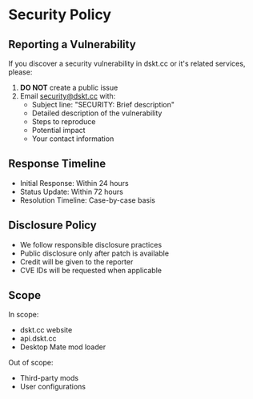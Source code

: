 # Security Policy

## Reporting a Vulnerability

If you discover a security vulnerability in dskt.cc or it's related services, please:

1. **DO NOT** create a public issue
2. Email security@dskt.cc with:
   - Subject line: "SECURITY: Brief description"
   - Detailed description of the vulnerability
   - Steps to reproduce
   - Potential impact
   - Your contact information

## Response Timeline

- Initial Response: Within 24 hours
- Status Update: Within 72 hours
- Resolution Timeline: Case-by-case basis

## Disclosure Policy

- We follow responsible disclosure practices
- Public disclosure only after patch is available
- Credit will be given to the reporter
- CVE IDs will be requested when applicable

## Scope

In scope:
- dskt.cc website
- api.dskt.cc
- Desktop Mate mod loader

Out of scope:
- Third-party mods
- User configurations

